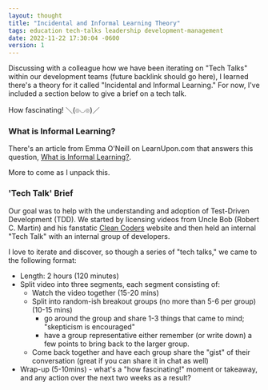 ```yaml
---
layout: thought
title: "Incidental and Informal Learning Theory"
tags: education tech-talks leadership development-management
date: 2022-11-22 17:30:04 -0600
version: 1
---
```


Discussing with a colleague how we have been iterating on "Tech Talks" within our development teams (future backlink should go here), I learned there's a theory for it called "Incidental and Informal Learning." For now, I've included a section below to give a brief on a tech talk.

How fascinating! ＼(๏◡๏)／

### What is Informal Learning?

There's an article from Emma O'Neill on LearnUpon.com that answers this question, [What is Informal Learning?](https://www.learnupon.com/blog/informal-learning/).

More to come as I unpack this.

### 'Tech Talk' Brief

Our goal was to help with the understanding and adoption of Test-Driven Development (TDD). We started by licensing videos from Uncle Bob (Robert C. Martin) and his fanstatic [Clean Coders](https://cleancoders.com) website and then held an internal "Tech Talk" with an internal group of developers.

I love to iterate and discover, so though a series of "tech talks," we came to the following format:

- Length: 2 hours (120 minutes)
- Split video into three segments, each segment consisting of:
  - Watch the video together (15-20 mins)
  - Split into random-ish breakout groups (no more than 5-6 per group) (10-15 mins)
    - go around the group and share 1-3 things that came to mind; "skepticism is encouraged"
    - have a group representative either remember (or write down) a few points to bring back to the larger group.
  - Come back together and have each group share the "gist" of their conversation (great if you can share it in chat as well)
- Wrap-up (5-10mins) - what's a "how fascinating!" moment or takeaway, and any action over the next two weeks as a result?
